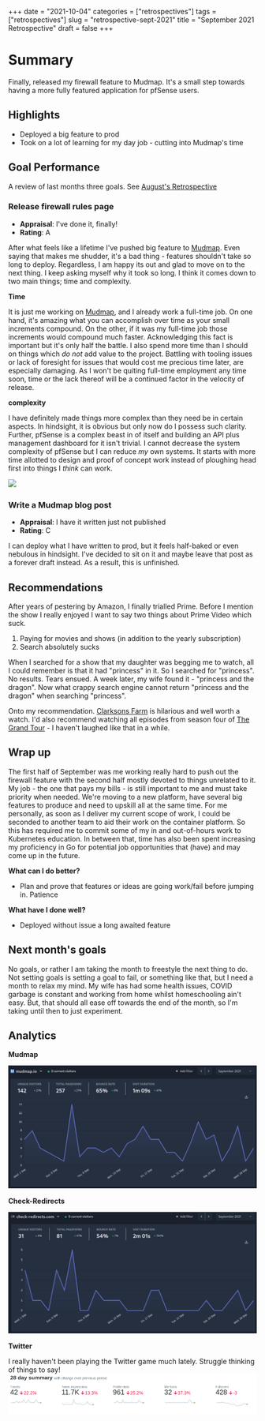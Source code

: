 +++
date = "2021-10-04"
categories = ["retrospectives"]
tags = ["retrospectives"]
slug = "retrospective-sept-2021"
title = "September 2021 Retrospective"
draft = false
+++

# Summary

Finally, released my firewall feature to Mudmap. It's a small step towards having a more fully 
featured application for pfSense users.

## Highlights

- Deployed a big feature to prod
- Took on a lot of learning for my day job - cutting into Mudmap's time

## Goal Performance

A review of last months three goals. See [August's Retrospective][old-retro]

[old-retro]: /retrospectives/2021/retrospective-aug-2021/

### Release firewall rules page

- **Appraisal**: I've done it, finally!
- **Rating**: A

After what feels like a lifetime I've pushed big feature to [Mudmap]. Even saying that makes me 
shudder, it's a bad thing - features shouldn't take so long to deploy. Regardless, I am happy 
its out and glad to move on to the next thing. I keep asking myself why it took so long. I think 
it comes down to two main things; time and complexity.

**Time**

It is just me working on [Mudmap], and I already work a full-time job. On one hand, it's amazing 
what you can accomplish over time as your small increments compound. On the other, if it was my 
full-time job those increments would compound much faster. Acknowledging this fact is important 
but it's only half the battle. I also spend more time than I should on things which *do not* add 
value to the project. Battling with tooling issues or lack of foresight for issues that would 
cost me precious time later, are especially damaging. As I won't be quiting full-time employment 
any time soon, time or the lack thereof will be a continued factor in the velocity of release.

**complexity**

I have definitely made things more complex than they need be in certain aspects. In hindsight, 
it is obvious but only now do I possess such clarity. Further, pfSense is a complex beast in of 
itself and building an API plus management dashboard for it isn't trivial. I cannot decrease the 
system complexity of pfSense but I can reduce *my* own systems. It starts with more time allotted 
to design and proof of concept work instead of ploughing head first into things I *think* can work. 

![](name-of-image.png)

### Write a Mudmap blog post

- **Appraisal**: I have it written just not published
- **Rating**: C

I can deploy what I have written to prod, but it feels half-baked or even nebulous in hindsight. 
I've decided to sit on it and maybe leave that post as a forever draft instead. As a result, 
this is unfinished.


## Recommendations

After years of pestering by Amazon, I finally trialled Prime. Before I mention the show I really 
enjoyed I want to say two things about Prime Video which suck.

1. Paying for movies and shows (in addition to the yearly subscription)
2. Search absolutely sucks

When I searched for a show that my daughter was begging me to watch, all I could remember is 
that it had "princess" in it. So I searched for "princess". No results. Tears ensued. A week 
later, my wife found it - "princess and the dragon". Now what crappy search engine cannot return 
"princess and the dragon" when searching "princess". 

Onto my recommendation. [Clarksons Farm](https://en.wikipedia.org/wiki/Clarkson%27s_Farm) is 
hilarious and well worth a watch. I'd also recommend watching all episodes from season four of 
[The Grand Tour](https://en.wikipedia.org/wiki/The_Grand_Tour) - I haven't laughed like that in 
a while.

## Wrap up

The first half of September was me working really hard to push out the firewall feature with the 
second half mostly devoted to things unrelated to it. My job - the one that pays my bills - is 
still important to me and must take priority when needed. We're moving to a new platform, have 
several big features to produce and need to upskill all at the same time. For me personally, as 
soon as I deliver my current scope of work, I could be seconded to another team to aid their 
work on the container platform. So this has required me to commit some of my in and out-of-hours 
work to Kubernetes education. In between that, time has also been spent increasing my 
proficiency in Go for potential job opportunities that (have) and may come up in the future.


**What can I do better?**

- Plan and prove that features or ideas are going work/fail before jumping in. Patience

**What have I done well?**

- Deployed without issue a long awaited feature

## Next month's goals

No goals, or rather I am taking the month to freestyle the next thing to do. Not setting goals 
is setting a goal to fail, or something like that, but I need a month to relax my mind. My wife 
has had some health issues, COVID garbage is constant and working from home whilst homeschooling 
ain't easy. But, that should all ease off towards the end of the month, so I'm taking until then 
to just experiment.


## Analytics

**Mudmap**

![](mm-sept-stats.png 'Mudmap plausible stats for September 2021')

**Check-Redirects**

![](cr-sept-stats.png 'Check-Redirects.com plausible stats for September 2021')

**Twitter**

I really haven't been playing the Twitter game much lately. Struggle thinking of things to say!
![](twit-sept-stats.png '@dansult twitter stats for September 2021')



[mudmap]: https://mudmap.io/?utm_campaign=retro&utm_source=danielms&utm_medium=blog
